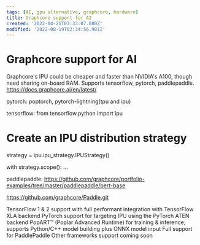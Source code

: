 ```yaml
---
tags: [AI, gpu alternative, graphcore, hardware]
title: Graphcore support for AI
created: '2022-04-21T03:33:07.000Z'
modified: '2022-08-19T02:34:56.981Z'
---
```


# Graphcore support for AI

Graphcore's IPU could be cheaper and faster than NVIDIA's A100, though need sharing on-board RAM.
Supports tensorflow, pytorch, paddlepaddle.
https://docs.graphcore.ai/en/latest/

pytorch: poptorch, pytorch-lightning(tpu and ipu)

tensorflow:
from tensorflow.python import ipu

# Create an IPU distribution strategy
strategy = ipu.ipu_strategy.IPUStrategy()

with strategy.scope():
    ...

paddlepaddle:
https://github.com/graphcore/portfolio-examples/tree/master/paddlepaddle/bert-base

https://github.com/graphcore/Paddle.git

TensorFlow 1 & 2 support with full performant integration with TensorFlow XLA backend
PyTorch support for targeting IPU using the PyTorch ATEN backend 
PopART™ (Poplar Advanced Runtime) for training & inference; supports Python/C++ model building plus ONNX model input
Full support for PaddlePaddle
Other frameworks support coming soon
